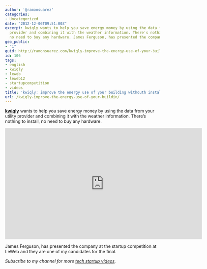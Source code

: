 ```yaml
---
author: '@ramonsuarez'
categories:
- Uncategorized
date: "2012-12-06T09:51:00Z"
excerpt: kwiqly wants to help you save energy money by using the data from your utility
  provider and combining it with the weather information. There's nothing to install,
  no need to buy any hardware. James Ferguson, has presented the company at the startu...
geo_public:
- "1"
guid: http://ramonsuarez.com/kwiqly-improve-the-energy-use-of-your-buildin
id: 106
tags:
- english
- kwiqly
- leweb
- leweb12
- startupcompetition
- videos
title: 'kwiqly: improve the energy use of your building withouth installing hardware'
url: /kwiqly-improve-the-energy-use-of-your-buildin/
---
```


**[kwiqly](http://kwiqly.com/)** wants to help you save energy money by using the data from your utility provider and combining it with the weather information. There’s nothing to install, no need to buy any hardware.

<span class="embed-youtube" style="text-align:center; display: block;"><iframe allowfullscreen="true" class="youtube-player" height="360" loading="lazy" sandbox="allow-scripts allow-same-origin allow-popups allow-presentation" src="https://www.youtube.com/embed/eMJkwl0XATE?version=3&rel=1&showsearch=0&showinfo=1&iv_load_policy=1&fs=1&hl=en-US&autohide=2&wmode=transparent" style="border:0;" width="640"></iframe></span>

James Ferguson, has presented the company at the startup competition at LeWeb and they are one of my candidates for the final.

*Subscribe to my channel for more [tech startup videos](https://www.youtube.com/user/ramonsuarezv "tech startups and coworking videos").*

<div class="geo geo-post" id="geo-post-106" style="display: none"><span class="latitude"></span><span class="longitude"></span></div>